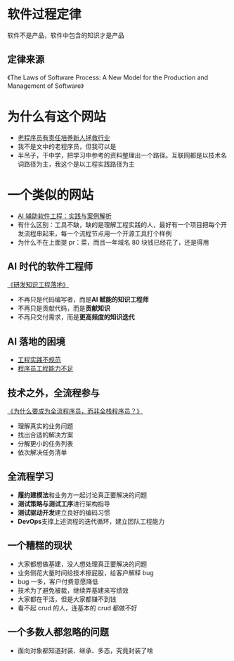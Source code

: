 # 软件过程定律
软件不是产品，软件中包含的知识才是产品

## 定律来源
《The Laws of Software Process: A New Model for the Production and Management of Software》

# 为什么有这个网站
- [老程序员有责任培养新人拯救行业](https://www.infoq.cn/article/dgkw2y83r09pokialjcw)
- 我不是文中的老程序员，但我可以是
- 半吊子，干中学，把学习中参考的资料整理出一个路径。互联网都是以技术名词路径为主，我这个是以工程实践路径为主

# 一个类似的网站
- [AI 辅助软件工程：实践与案例解析](https://aise.phodal.com/index.html)
- 有什么区别：工具不缺，缺的是理解工程实践的人，最好有一个项目把每个开发流程串起来，每一个流程节点用一个开源工具打个样例
- 为什么不在上面提 pr：菜，而且一年域名 80 块钱已经花了，还是得用

## AI 时代的软件工程师
[《研发知识工程落地》](https://www.bilibili.com/video/BV1yoPse1ELs?spm_id_from=333.788.videopod.sections&vd_source=d0cdeaa6ca901846508a3189e34f1114)
- 不再只是代码编写者，而是**AI 赋能的知识工程师**
- 不再只是贡献代码，而是**贡献知识**
- 不再只交付需求，而是**更高频度的知识迭代**

## AI 落地的困境
- [工程实践不规范](https://www.thoughtworks.com/insights/blog/generative-ai/tdd-and-pair-programming-the-perfect-companions-for-copilot)
- [程序员工程能力不足](https://mp.weixin.qq.com/s/SoINh2rOt3hezP8nvcrqFg)

## 技术之外，全流程参与
[《为什么要成为全流程序员，而非全栈程序员？》](https://www.bilibili.com/video/BV1Yq4y1C7z7/?spm_id_from=333.1387.favlist.content.click&vd_source=d0cdeaa6ca901846508a3189e34f1114)
- 理解真实的业务问题
- 找出合适的解决方案
- 分解更小的任务列表
- 依次解决任务清单

## 全流程学习
- **履约建模法**和业务方一起讨论真正要解决的问题
- **测试策略与测试工序**进行架构指导
- **测试驱动开发**建立良好的编码习惯
- **DevOps**支撑上述流程的迭代循环，建立团队工程能力

## 一个糟糕的现状
- 大家都想做基建，没人想处理真正要解决的问题
- 业务侧花大量时间给技术擦屁股，给客户解释 bug
- bug 一多，客户付费意愿降低
- 技术为了避免被裁，继续弄基建来写绩效
- 大家都在干活，但是大家都赚不到钱
- 看不起 crud 的人，连基本的 crud 都做不好

## 一个多数人都忽略的问题
- 面向对象都知道封装、继承、多态，究竟封装了啥